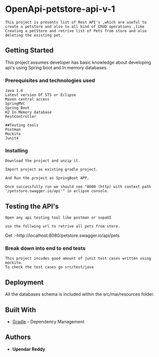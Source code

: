 # OpenApi-petstore-api-v-1

```
This project is presents list of Rest API's ,which are useful to create a petstore and also to all kind of CRUD operations ,like Creating a petStore and retrive list of Pets from store and also deleting the existing pet.
```
## Getting Started

This project assumes developer has basic knowledge about developing api's using Spring boot and In memory databases.

### Prerequisites and technologies used
```
Java 1.8
Latest version Of STS or Eclipse
Maven central access
SpringMVC
Spring Boot
H2 In Memory database
RestController

##Testing tools
Postman
Mockito
Junit4
```
### Installing
```
Download the project and unzip it.

Import project as existing gradle project.

And Run the project as SpringBoot APP.

Once successfully run we should see "8080 (http) with context path '/petstore.swagger.io/api'" in eclipse console.
```

## Testing the API's
```
Open any api testing tool like postman or sopaUI

use the follwing url to retrive all pets from store.
```
Get :-http://localhost:8080/petstore.swagger.io/api/pets

### Break down into end to end tests


```
This project incudes good amount of junit test cases written using mockito.
To check the test cases go src/test/java

```



## Deployment

All the databases schema is included within the src/mai/resources folder.

## Built With


* [Gradle](https://gradle.org//) - Dependency Management



## Authors

* **Upendar Reddy** 

